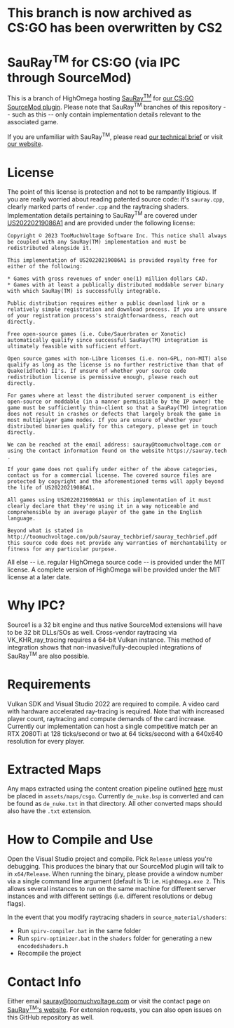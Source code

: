 # This branch is now archived as CS:GO has been overwritten by CS2

# SauRay<sup>TM</sup> for CS:GO (via IPC through SourceMod)

This is a branch of HighOmega hosting [SauRay<sup>TM</sup>](https://sauray.tech) for [our CS:GO SourceMod plugin](https://github.com/toomuchvoltage/SauRay/tree/master/CSGO). Please note that SauRay<sup>TM</sup> branches of this repository -- such as this -- only contain implementation details relevant to the associated game.

If you are unfamiliar with SauRay<sup>TM</sup>, please read [our technical brief](http://toomuchvoltage.com/pub/sauray_techbrief/sauray_techbrief.pdf) or visit [our website](https://sauray.tech).

# License

The point of this license is protection and not to be rampantly litigious. If you are really worried about reading patented source code: it's `sauray.cpp`, clearly marked parts of `render.cpp` and the raytracing shaders.
Implementation details pertaining to SauRay<sup>TM</sup> are covered under [US20220219086A1](https://patents.google.com/patent/US20220219086A1) and are provided under the following license:

```
Copyright © 2023 TooMuchVoltage Software Inc. This notice shall always be coupled with any SauRay(TM) implementation and must be redistributed alongside it.

This implementation of US20220219086A1 is provided royalty free for either of the following:

* Games with gross revenues of under one(1) million dollars CAD.
* Games with at least a publically distributed moddable server binary with which SauRay(TM) is successfully integrable.

Public distribution requires either a public download link or a relatively simple registration and download process. If you are unsure of your registration process's straightforwardness, reach out directly.

Free open-source games (i.e. Cube/Sauerbraten or Xonotic) automatically qualify since successful SauRay(TM) integration is ultimately feasible with sufficient effort.

Open source games with non-Libre licenses (i.e. non-GPL, non-MIT) also qualify as long as the license is no further restrictive than that of Quake(idTech) II's. If unsure of whether your source code redistribution license is permissive enough, please reach out directly.

For games where at least the distributed server component is either open-source or moddable (in a manner permissible by the IP owner) the game must be sufficiently thin-client so that a SauRay(TM) integration does not result in crashes or defects that largely break the game in most multiplayer game modes. If you are unsure of whether your distributed binaries qualify for this category, please get in touch directly.

We can be reached at the email address: sauray@toomuchvoltage.com or using the contact information found on the website https://sauray.tech .

If your game does not qualify under either of the above categories, contact us for a commercial license. The covered source files are protected by copyright and the aforementioned terms will apply beyond the life of US20220219086A1.

All games using US20220219086A1 or this implementation of it must clearly declare that they're using it in a way noticeable and comprehensible by an average player of the game in the English language.

Beyond what is stated in http://toomuchvoltage.com/pub/sauray_techbrief/sauray_techbrief.pdf this source code does not provide any warranties of merchantability or fitness for any particular purpose.
```

All else -- i.e. regular HighOmega source code -- is provided under the MIT license. A complete version of HighOmega will be provided under the MIT license at a later date.

# Why IPC?

Source1 is a 32 bit engine and thus native SourceMod extensions will have to be 32 bit DLLs/SOs as well. Cross-vendor raytracing via VK_KHR_ray_tracing requires a 64-bit Vulkan instance. This method of integration shows that non-invasive/fully-decoupled integrations of SauRay<sup>TM</sup> are also possible.

# Requirements

Vulkan SDK and Visual Studio 2022 are required to compile. A video card with hardware accelerated ray-tracing is required. Note that with increased player count, raytracing and compute demands of the card increase. Currently our implementation can host a single competitive match per an RTX 2080Ti at 128 ticks/second or two at 64 ticks/second with a 640x640 resolution for every player.

# Extracted Maps

Any maps extracted using the content creation pipeline outlined [here](https://github.com/toomuchvoltage/SauRay/tree/master/CSGO) must be placed in `assets/maps/csgo`. Currently `de_nuke.bsp` is converted and can be found as `de_nuke.txt` in that directory. All other converted maps should also have the `.txt` extension.

# How to Compile and Use

Open the Visual Studio project and compile. Pick `Release` unless you're debugging. This produces the binary that our SourceMod plugin will talk to in `x64/Release`. When running the binary, please provide a window number via a single command line argument (default is 1): i.e. `HighOmega.exe 2`. This allows several instances to run on the same machine for different server instances and with different settings (i.e. different resolutions or debug flags).

In the event that you modify raytracing shaders in `source_material/shaders`:
* Run `spirv-compiler.bat` in the same folder
* Run `spirv-optimizer.bat` in the `shaders` folder for generating a new `encodedshaders.h`
* Recompile the project

# Contact Info

Either email [sauray@toomuchvoltage.com](mailto:sauray@toomuchvoltage.com) or visit the contact page on [SauRay<sup>TM</sup>'s website](https://sauray.tech).
For extension requests, you can also open issues on this GitHub repository as well.
